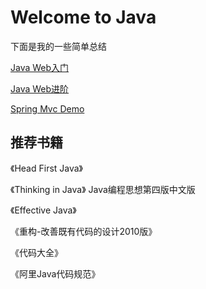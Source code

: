 # Welcome to Java 
下面是我的一些简单总结

[Java Web入门](./java-fresh.md)

[Java Web进阶](./java-advance.md)

[Spring Mvc Demo](../demo/spring-mvc)

## 推荐书籍
《Head First Java》
    
《Thinking in Java》 Java编程思想第四版中文版
    
《Effective Java》

《重构-改善既有代码的设计2010版》

《代码大全》

《阿里Java代码规范》